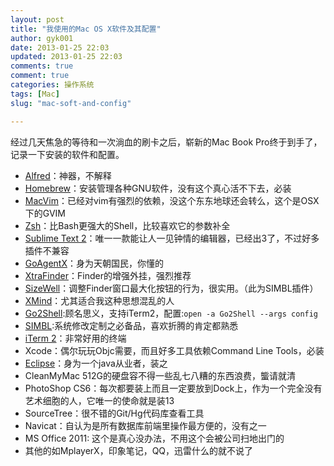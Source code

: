 ```yaml
---
layout: post
title: "我使用的Mac OS X软件及其配置"
author: gyk001
date: 2013-01-25 22:03
updated: 2013-01-25 22:03
comments: true
comment: true
categories: 操作系统
tags: [Mac]
slug: "mac-soft-and-config"

---
```


经过几天焦急的等待和一次淌血的刷卡之后，崭新的Mac Book Pro终于到手了，记录一下安装的软件和配置。

- [Alfred][]：神器，不解释
- [Homebrew][]：安装管理各种GNU软件，没有这个真心活不下去，必装
- [MacVim][]：已经对vim有强烈的依赖，没这个东东地球还会转么，这个是OSX下的GVIM
- [Zsh][]：比Bash更强大的Shell，比较喜欢它的参数补全
- [Sublime Text 2][st2]：唯一一款能让人一见钟情的编辑器，已经出3了，不过好多插件不兼容
- [GoAgentX][]：身为天朝国民，你懂的
- [XtraFinder][]：Finder的增强外挂，强烈推荐
- [SizeWell][]：调整Finder窗口最大化按钮的行为，很实用。（此为SIMBL插件）
- [XMind][]：尤其适合我这种思想混乱的人
- [Go2Shell][]:顾名思义，支持iTerm2，配置:`open -a Go2Shell --args config`
- [SIMBL][]:系统修改定制之必备品，喜欢折腾的肯定都熟悉<!-- more -->
- [iTerm 2][iTerm2]：非常好用的终端 
- Xcode：偶尔玩玩Objc需要，而且好多工具依赖Command Line Tools，必装
- [Eclipse][]：身为一个java从业者，装之
- CleanMyMac 512G的硬盘容不得一些乱七八糟的东西浪费，螚请就清
- PhotoShop CS6：每次都要装上而且一定要放到Dock上，作为一个完全没有艺术细胞的人，它唯一的使命就是装13
- SourceTree：很不错的Git/Hg代码库查看工具
- Navicat：自认为是所有数据库前端里操作最方便的，没有之一
- MS Office 2011: 这个是真心没办法，不用这个会被公司扫地出门的
- 其他的如MplayerX，印象笔记，QQ，迅雷什么的就不说了

[xtrafinder]:http://www.trankynam.com/xtrafinder
[Alfred]:http://www.alfredapp.com
[SizeWell]:http://sizewellplugin.com/
[GoAgentX]:https://github.com/ohdarling/GoAgentX/wiki
[iTerm2]:http://www.iterm2.com
[Zsh]:http://www.zsh.org
[Homebrew]:http://mxcl.github.com/homebrew/
[st2]:http://www.sublimetext.com/2
[xmind]:http://www.xmind.net
[MacVim]:http://macvim.org/OSX
[Eclipse]:http://eclipse.org
[SIMBL]:http://www.culater.net/software/SIMBL/SIMBL.php
[Go2Shell]:https://itunes.apple.com/cn/app/go2shell/id445770608?mt=12#